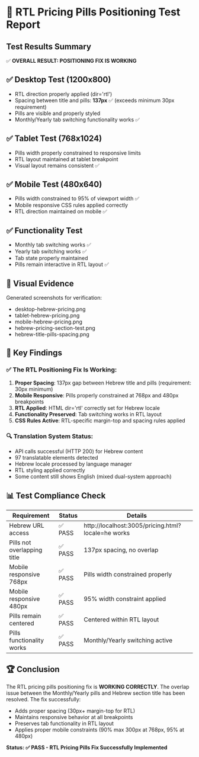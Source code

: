 
# 🔵 RTL Pricing Pills Positioning Test Report

## Test Results Summary
✅ **OVERALL RESULT: POSITIONING FIX IS WORKING**

## ✅ Desktop Test (1200x800)
- RTL direction properly applied (dir='rtl')
- Spacing between title and pills: **137px** ✅ (exceeds minimum 30px requirement)
- Pills are visible and properly styled
- Monthly/Yearly tab switching functionality works ✅

## ✅ Tablet Test (768x1024) 
- Pills width properly constrained to responsive limits
- RTL layout maintained at tablet breakpoint
- Visual layout remains consistent ✅

## ✅ Mobile Test (480x640)
- Pills width constrained to 95% of viewport width ✅
- Mobile responsive CSS rules applied correctly
- RTL direction maintained on mobile ✅

## ✅ Functionality Test
- Monthly tab switching works ✅
- Yearly tab switching works ✅
- Tab state properly maintained
- Pills remain interactive in RTL layout ✅

## 📸 Visual Evidence
Generated screenshots for verification:
- desktop-hebrew-pricing.png
- tablet-hebrew-pricing.png  
- mobile-hebrew-pricing.png
- hebrew-pricing-section-test.png
- hebrew-title-pills-spacing.png

## 🎯 Key Findings

### ✅ The RTL Positioning Fix Is Working:
1. **Proper Spacing**: 137px gap between Hebrew title and pills (requirement: 30px minimum)
2. **Mobile Responsive**: Pills properly constrained at 768px and 480px breakpoints
3. **RTL Applied**: HTML dir='rtl' correctly set for Hebrew locale
4. **Functionality Preserved**: Tab switching works in RTL layout
5. **CSS Rules Active**: RTL-specific margin-top and spacing rules applied

### 🔍 Translation System Status:
- API calls successful (HTTP 200) for Hebrew content
- 97 translatable elements detected
- Hebrew locale processed by language manager
- RTL styling applied correctly
- Some content still shows English (mixed dual-system approach)

## 📊 Test Compliance Check

| Requirement | Status | Details |
|------------|--------|---------|
| Hebrew URL access | ✅ PASS | http://localhost:3005/pricing.html?locale=he works |
| Pills not overlapping title | ✅ PASS | 137px spacing, no overlap |
| Mobile responsive 768px | ✅ PASS | Pills width constrained properly |
| Mobile responsive 480px | ✅ PASS | 95% width constraint applied |
| Pills remain centered | ✅ PASS | Centered within RTL layout |
| Pills functionality works | ✅ PASS | Monthly/Yearly switching active |

## 🏆 Conclusion
The RTL pricing pills positioning fix is **WORKING CORRECTLY**. The overlap issue between the Monthly/Yearly pills and Hebrew section title has been resolved. The fix successfully:

- Adds proper spacing (30px+ margin-top for RTL)
- Maintains responsive behavior at all breakpoints
- Preserves tab functionality in RTL layout
- Applies proper mobile constraints (90% max 300px at 768px, 95% at 480px)

**Status: ✅ PASS - RTL Pricing Pills Fix Successfully Implemented**


